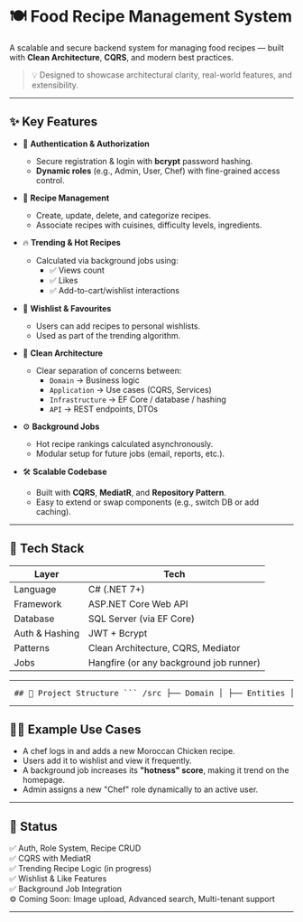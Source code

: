 # 🍽️ Food Recipe Management System

A scalable and secure backend system for managing food recipes — built with **Clean Architecture**, **CQRS**, and modern best practices.

> 💡 Designed to showcase architectural clarity, real-world features, and extensibility.

---

## ✨ Key Features

- 🔐 **Authentication & Authorization**
  - Secure registration & login with **bcrypt** password hashing.
  - **Dynamic roles** (e.g., Admin, User, Chef) with fine-grained access control.

- 🍱 **Recipe Management**
  - Create, update, delete, and categorize recipes.
  - Associate recipes with cuisines, difficulty levels, ingredients.

- 🔥 **Trending & Hot Recipes**
  - Calculated via background jobs using:
    - ✅ Views count
    - ✅ Likes
    - ✅ Add-to-cart/wishlist interactions

- 🧾 **Wishlist & Favourites**
  - Users can add recipes to personal wishlists.
  - Used as part of the trending algorithm.

- 🧠 **Clean Architecture**
  - Clear separation of concerns between:
    - `Domain` → Business logic
    - `Application` → Use cases (CQRS, Services)
    - `Infrastructure` → EF Core / database / hashing
    - `API` → REST endpoints, DTOs

- ⚙️ **Background Jobs**
  - Hot recipe rankings calculated asynchronously.
  - Modular setup for future jobs (email, reports, etc.).

- 🛠️ **Scalable Codebase**
  - Built with **CQRS**, **MediatR**, and **Repository Pattern**.
  - Easy to extend or swap components (e.g., switch DB or add caching).

---

## 🧪 Tech Stack

| Layer          | Tech                                    |
|----------------|-----------------------------------------|
| Language       | C# (.NET 7+)                            |
| Framework      | ASP.NET Core Web API                    |
| Database       | SQL Server (via EF Core)                |
| Auth & Hashing | JWT + Bcrypt                            |
| Patterns       | Clean Architecture, CQRS, Mediator      |
| Jobs           | Hangfire (or any background job runner) |

---

<pre> ## 🧱 Project Structure ``` /src ├── Domain │ ├── Entities │ ├── Enums │ └── Interfaces ├── Application │ ├── Commands │ ├── Queries │ ├── DTOs │ ├── Interfaces │ └── Services ├── Infrastructure │ ├── EF DbContext │ ├── Repositories │ ├── Auth │ └── Hashing └── Presentation (API) ├── Controllers ├── Middleware └── Validators ``` </pre>

---

## 🧑‍🍳 Example Use Cases

- A chef logs in and adds a new Moroccan Chicken recipe.
- Users add it to wishlist and view it frequently.
- A background job increases its **"hotness" score**, making it trend on the homepage.
- Admin assigns a new "Chef" role dynamically to an active user.

---

## 🚧 Status

✅ Auth, Role System, Recipe CRUD  
✅ CQRS with MediatR  
✅ Trending Recipe Logic (in progress)  
✅ Wishlist & Like Features  
✅ Background Job Integration  
⚙️ Coming Soon: Image upload, Advanced search, Multi-tenant support

---

